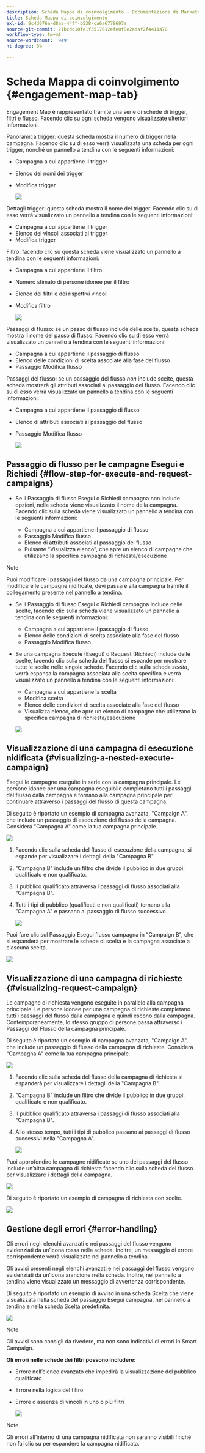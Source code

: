 ```yaml
---
description: Scheda Mappa di coinvolgimento - Documentazione di Marketo - Documentazione del prodotto
title: Scheda Mappa di coinvolgimento
exl-id: 8c4d076a-d8aa-44ff-b538-ca6a6778697a
source-git-commit: 21bcdc10fe1f3517612efe0f8e2adaf2f4411a70
workflow-type: tm+mt
source-wordcount: '949'
ht-degree: 0%

---
```


# Scheda Mappa di coinvolgimento {#engagement-map-tab}

Engagement Map è rappresentato tramite una serie di schede di trigger, filtri e flusso. Facendo clic su ogni scheda vengono visualizzate ulteriori informazioni.

Panoramica trigger: questa scheda mostra il numero di trigger nella campagna. Facendo clic su di esso verrà visualizzata una scheda per ogni trigger, nonché un pannello a tendina con le seguenti informazioni:

* Campagna a cui appartiene il trigger
* Elenco dei nomi dei trigger
* Modifica trigger

  ![](assets/engagement-map-tab-1.png)

Dettagli trigger: questa scheda mostra il nome del trigger. Facendo clic su di esso verrà visualizzato un pannello a tendina con le seguenti informazioni:

* Campagna a cui appartiene il trigger
* Elenco dei vincoli associati al trigger
* Modifica trigger

Filtro: facendo clic su questa scheda viene visualizzato un pannello a tendina con le seguenti informazioni:

* Campagna a cui appartiene il filtro
* Numero stimato di persone idonee per il filtro
* Elenco dei filtri e dei rispettivi vincoli
* Modifica filtro

  ![](assets/engagement-map-tab-3.png)

Passaggi di flusso: se un passo di flusso include delle scelte, questa scheda mostra il nome del passo di flusso. Facendo clic su di esso verrà visualizzato un pannello a tendina con le seguenti informazioni:

* Campagna a cui appartiene il passaggio di flusso
* Elenco delle condizioni di scelta associate alla fase del flusso
* Passaggio Modifica flusso

Passaggi del flusso: se un passaggio del flusso _non_ include scelte, questa scheda mostrerà gli attributi associati al passaggio del flusso. Facendo clic su di esso verrà visualizzato un pannello a tendina con le seguenti informazioni:

* Campagna a cui appartiene il passaggio di flusso
* Elenco di attributi associati al passaggio del flusso
* Passaggio Modifica flusso

  ![](assets/engagement-map-tab-5.png)

## Passaggio di flusso per le campagne Esegui e Richiedi {#flow-step-for-execute-and-request-campaigns}

* Se il Passaggio di flusso Esegui o Richiedi campagna non include opzioni, nella scheda viene visualizzato il nome della campagna. Facendo clic sulla scheda viene visualizzato un pannello a tendina con le seguenti informazioni:

   * Campagna a cui appartiene il passaggio di flusso
   * Passaggio Modifica flusso
   * Elenco di attributi associati al passaggio del flusso
   * Pulsante &quot;Visualizza elenco&quot;, che apre un elenco di campagne che utilizzano la specifica campagna di richiesta/esecuzione

>[!NOTE]
>
>Puoi modificare i passaggi del flusso da una campagna principale. Per modificare le campagne nidificate, devi passare alla campagna tramite il collegamento presente nel pannello a tendina.

* Se il Passaggio di flusso Esegui o Richiedi campagna include delle scelte, facendo clic sulla scheda viene visualizzato un pannello a tendina con le seguenti informazioni:

   * Campagna a cui appartiene il passaggio di flusso
   * Elenco delle condizioni di scelta associate alla fase del flusso
   * Passaggio Modifica flusso

* Se una campagna Execute (Esegui) o Request (Richiedi) include delle scelte, facendo clic sulla scheda del flusso si espande per mostrare tutte le scelte nelle singole schede. Facendo clic sulla scheda _scelta_, verrà espansa la campagna associata alla scelta specifica e verrà visualizzato un pannello a tendina con le seguenti informazioni:

   * Campagna a cui appartiene la scelta
   * Modifica scelta
   * Elenco delle condizioni di scelta associate alla fase del flusso
   * Visualizza elenco, che apre un elenco di campagne che utilizzano la specifica campagna di richiesta/esecuzione

  ![](assets/engagement-map-tab-10.png)

## Visualizzazione di una campagna di esecuzione nidificata {#visualizing-a-nested-execute-campaign}

Esegui le campagne eseguite in serie con la campagna principale. Le persone idonee per una campagna eseguibile completano tutti i passaggi del flusso dalla campagna e tornano alla campagna principale per continuare attraverso i passaggi del flusso di questa campagna.

Di seguito è riportato un esempio di campagna avanzata, &quot;Campaign A&quot;, che include un passaggio di esecuzione del flusso della campagna. Considera &quot;Campagna A&quot; come la tua campagna principale.

![](assets/engagement-map-tab-11.png)

1. Facendo clic sulla scheda del flusso di esecuzione della campagna, si espande per visualizzare i dettagli della &quot;Campagna B&quot;.
1. &quot;Campagna B&quot; include un filtro che divide il pubblico in due gruppi: qualificato e non qualificato.
1. Il pubblico qualificato attraversa i passaggi di flusso associati alla &quot;Campagna B&quot;.
1. Tutti i tipi di pubblico (qualificati e non qualificati) tornano alla &quot;Campagna A&quot; e passano al passaggio di flusso successivo.

   ![](assets/engagement-map-tab-12.png)

Puoi fare clic sul Passaggio Esegui flusso campagna in &quot;Campaign B&quot;, che si espanderà per mostrare le schede di scelta e la campagna associate a ciascuna scelta.

![](assets/engagement-map-tab-13.png)

## Visualizzazione di una campagna di richieste {#visualizing-request-campaign}

Le campagne di richiesta vengono eseguite in parallelo alla campagna principale. Le persone idonee per una campagna di richieste completano tutti i passaggi del flusso dalla campagna e quindi escono dalla campagna. Contemporaneamente, lo stesso gruppo di persone passa attraverso i Passaggi del Flusso della campagna principale.

Di seguito è riportato un esempio di campagna avanzata, &quot;Campaign A&quot;, che include un passaggio di flusso della campagna di richieste. Considera &quot;Campagna A&quot; come la tua campagna principale.

![](assets/engagement-map-tab-14.png)

1. Facendo clic sulla scheda del flusso della campagna di richiesta si espanderà per visualizzare i dettagli della &quot;Campagna B&quot;
1. &quot;Campagna B&quot; include un filtro che divide il pubblico in due gruppi: qualificato e non qualificato.
1. Il pubblico qualificato attraversa i passaggi di flusso associati alla &quot;Campagna B&quot;.
1. Allo stesso tempo, tutti i tipi di pubblico passano ai passaggi di flusso successivi nella &quot;Campagna A&quot;.

   ![](assets/engagement-map-tab-15.png)

Puoi approfondire le campagne nidificate se uno dei passaggi del flusso include un’altra campagna di richiesta facendo clic sulla scheda del flusso per visualizzare i dettagli della campagna.

![](assets/engagement-map-tab-16.png)

Di seguito è riportato un esempio di campagna di richiesta con scelte.

![](assets/engagement-map-tab-17.png)

## Gestione degli errori {#error-handling}

Gli errori negli elenchi avanzati e nei passaggi del flusso vengono evidenziati da un’icona rossa nella scheda. Inoltre, un messaggio di errore corrispondente verrà visualizzato nel pannello a tendina.

Gli avvisi presenti negli elenchi avanzati e nei passaggi del flusso vengono evidenziati da un’icona arancione nella scheda. Inoltre, nel pannello a tendina viene visualizzato un messaggio di avvertenza corrispondente.

Di seguito è riportato un esempio di avviso in una scheda Scelta che viene visualizzata nella scheda del passaggio Esegui campagna, nel pannello a tendina e nella scheda Scelta predefinita.

![](assets/engagement-map-tab-18.png)

>[!NOTE]
>
>Gli avvisi sono consigli da rivedere, ma non sono indicativi di errori in Smart Campaign.

**Gli errori nelle schede dei filtri possono includere:**

* Errore nell’elenco avanzato che impedirà la visualizzazione del pubblico qualificato

* Errore nella logica del filtro

* Errore o assenza di vincoli in uno o più filtri

  ![](assets/engagement-map-tab-20.png)

>[!NOTE]
>
>Gli errori all’interno di una campagna nidificata non saranno visibili finché non fai clic su per espandere la campagna nidificata.
